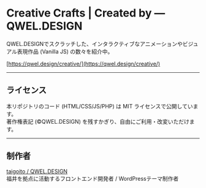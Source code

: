 # Creative Crafts | Created by ― QWEL.DESIGN

QWEL.DESIGNでスクラッチした、インタラクティブなアニメーションやビジュアル表現作品 (Vanilla JS) の数々を紹介中。

[https://qwel.design/creative/](https://qwel.design/creative/)

---

## ライセンス

本リポジトリのコード (HTML/CSS/JS/PHP) は MIT ライセンスで公開しています。  
著作権表記 (&copy;QWEL.DESIGN) を残すかぎり、自由にご利用・改変いただけます。

---

## 制作者

[taigoito / QWEL.DESIGN](https://qwel.design)  
福井を拠点に活動するフロントエンド開発者 / WordPressテーマ制作者
